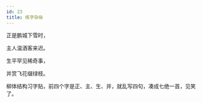 ```yaml
---
id: 23
title: 练字杂咏
---
```

正是鹏城下雪时，

主人温酒客来迟。

生平罕见稀奇事，

并赏飞花缀绿枝。

<p class="note">柳体结构习字贴，前四个字是正、主、生、并，就乱写四句，凑成七绝一首，见笑了。</p>
